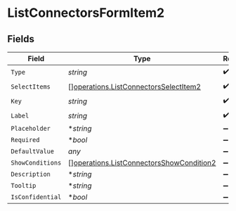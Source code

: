 # ListConnectorsFormItem2


## Fields

| Field                                                                                                | Type                                                                                                 | Required                                                                                             | Description                                                                                          | Example                                                                                              |
| ---------------------------------------------------------------------------------------------------- | ---------------------------------------------------------------------------------------------------- | ---------------------------------------------------------------------------------------------------- | ---------------------------------------------------------------------------------------------------- | ---------------------------------------------------------------------------------------------------- |
| `Type`                                                                                               | *string*                                                                                             | :heavy_check_mark:                                                                                   | N/A                                                                                                  |                                                                                                      |
| `SelectItems`                                                                                        | [][operations.ListConnectorsSelectItem2](../../models/operations/listconnectorsselectitem2.md)       | :heavy_check_mark:                                                                                   | N/A                                                                                                  |                                                                                                      |
| `Key`                                                                                                | *string*                                                                                             | :heavy_check_mark:                                                                                   | N/A                                                                                                  |                                                                                                      |
| `Label`                                                                                              | *string*                                                                                             | :heavy_check_mark:                                                                                   | N/A                                                                                                  |                                                                                                      |
| `Placeholder`                                                                                        | **string*                                                                                            | :heavy_minus_sign:                                                                                   | N/A                                                                                                  |                                                                                                      |
| `Required`                                                                                           | **bool*                                                                                              | :heavy_minus_sign:                                                                                   | N/A                                                                                                  |                                                                                                      |
| `DefaultValue`                                                                                       | *any*                                                                                                | :heavy_minus_sign:                                                                                   | N/A                                                                                                  | {}                                                                                                   |
| `ShowConditions`                                                                                     | [][operations.ListConnectorsShowCondition2](../../models/operations/listconnectorsshowcondition2.md) | :heavy_minus_sign:                                                                                   | N/A                                                                                                  |                                                                                                      |
| `Description`                                                                                        | **string*                                                                                            | :heavy_minus_sign:                                                                                   | N/A                                                                                                  |                                                                                                      |
| `Tooltip`                                                                                            | **string*                                                                                            | :heavy_minus_sign:                                                                                   | N/A                                                                                                  |                                                                                                      |
| `IsConfidential`                                                                                     | **bool*                                                                                              | :heavy_minus_sign:                                                                                   | N/A                                                                                                  |                                                                                                      |